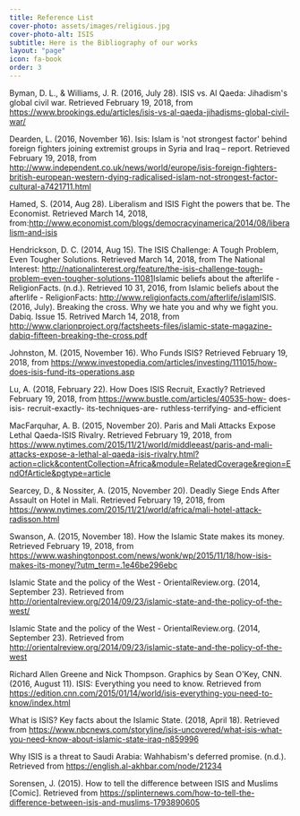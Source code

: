 ```yaml
---
title: Reference List
cover-photo: assets/images/religious.jpg
cover-photo-alt: ISIS
subtitle: Here is the Bibliography of our works
layout: "page"
icon: fa-book
order: 3
---
```

 
Byman, D. L., & Williams, J. R. (2016, July 28). ISIS vs. Al Qaeda: Jihadism's global civil war. Retrieved February 19, 2018, from https://www.brookings.edu/articles/isis-vs-al-qaeda-jihadisms-global-civil-war/
 
Dearden, L. (2016, November 16). Isis: Islam is 'not strongest factor' behind foreign fighters joining extremist groups in Syria and Iraq – report. Retrieved February 19, 2018, from http://www.independent.co.uk/news/world/europe/isis-foreign-fighters-british-european-western-dying-radicalised-islam-not-strongest-factor-cultural-a7421711.html
 
Hamed, S. (2014, Aug 28). Liberalism and ISIS Fight the powers that be. The Economist. Retrieved March 14, ​2018, from:http://www.economist.com/blogs/democracyinamerica/2014/08/liberalism-and-isis
 
Hendrickson, D. C. (2014, Aug 15). The ISIS Challenge: A Tough Problem, Even Tougher Solutions.  Retrieved March 14, 2018, from The National Interest: http://nationalinterest.org/feature/the-isis-challenge-tough-problem-even-tougher-solutions-11081
​
Islamic beliefs about the afterlife - ReligionFacts. (n.d.). Retrieved 10 31, 2016, from Islamic beliefs about the    
        afterlife - ReligionFacts: http://www.religionfacts.com/afterlife/islam
​
ISIS. (2016, July). Breaking the cross. Why we hate you and why we fight you. Dabiq. Issue 15. Retrived March 14, 2018, from http://www.clarionproject.org/factsheets-files/islamic-state-magazine-dabiq-fifteen-breaking-the-cross.pdf
 
Johnston, M. (2015, November 16). Who Funds ISIS? Retrieved February 19, 2018, from https://www.investopedia.com/articles/investing/111015/how-does-isis-fund-its-operations.asp

Lu, A. (2018, February 22). How Does ISIS Recruit, Exactly? Retrieved February 19, 2018, from https://www.bustle.com/articles/40535-how- does-isis- recruit-exactly- its-techniques-are- ruthless-terrifying- and-efficient

MacFarquhar, A. B. (2015, November 20). Paris and Mali Attacks Expose Lethal Qaeda-ISIS Rivalry. Retrieved February 19, 2018, from https://www.nytimes.com/2015/11/21/world/middleeast/paris-and-mali-attacks-expose-a-lethal-al-qaeda-isis-rivalry.html?action=click&contentCollection=Africa&module=RelatedCoverage&region=EndOfArticle&pgtype=article
 
Searcey, D., & Nossiter, A. (2015, November 20). Deadly Siege Ends After Assault on Hotel in Mali. Retrieved February 19, 2018, from https://www.nytimes.com/2015/11/21/world/africa/mali-hotel-attack-radisson.html

Swanson, A. (2015, November 18). How the Islamic State makes its money. Retrieved February 19, 2018, from https://www.washingtonpost.com/news/wonk/wp/2015/11/18/how-isis-makes-its-money/?utm_term=.1e46be296ebc

Islamic State and the policy of the West - OrientalReview.org. (2014, September 23). Retrieved from http://orientalreview.org/2014/09/23/islamic-state-and-the-policy-of-the-west/

Islamic State and the policy of the West - OrientalReview.org. (2014, September 23). Retrieved from http://orientalreview.org/2014/09/23/islamic-state-and-the-policy-of-the-west

Richard Allen Greene and Nick Thompson. Graphics by Sean O'Key, CNN. (2016, August 11). ISIS: Everything you need to know. Retrieved from https://edition.cnn.com/2015/01/14/world/isis-everything-you-need-to-know/index.html

What is ISIS? Key facts about the Islamic State. (2018, April 18). Retrieved from https://www.nbcnews.com/storyline/isis-uncovered/what-isis-what-you-need-know-about-islamic-state-iraq-n859996

Why ISIS is a threat to Saudi Arabia: Wahhabism's deferred promise. (n.d.). Retrieved from https://english.al-akhbar.com/node/21234

Sorensen, J. (2015). How to tell the difference between ISIS and Muslims [Comic]. Retrieved from https://splinternews.com/how-to-tell-the-difference-between-isis-and-muslims-1793890605


